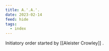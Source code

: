 ```yaml
---
title: A.'.A.'.
date: 2023-02-14
feed: hide
tags:
  - index
---
```


Initiatory order started by [[Aleister Crowley]] . 